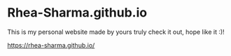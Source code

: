# Rhea-Sharma.github.io
This is my personal website made by yours truly check it out, hope like it :)!

https://rhea-sharma.github.io/
